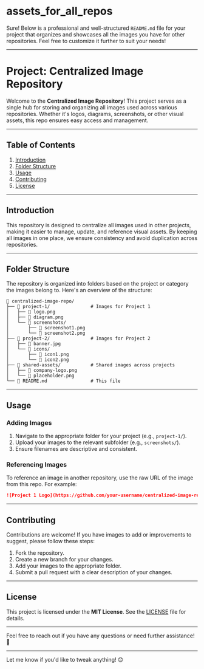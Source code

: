 ﻿# assets_for_all_repos
Sure! Below is a professional and well-structured `README.md` file for your project that organizes and showcases all the images you have for other repositories. Feel free to customize it further to suit your needs!

---

# Project: Centralized Image Repository

Welcome to the **Centralized Image Repository**! This project serves as a single hub for storing and organizing all images used across various repositories. Whether it's logos, diagrams, screenshots, or other visual assets, this repo ensures easy access and management.

---

## Table of Contents
1. [Introduction](#introduction)
2. [Folder Structure](#folder-structure)
3. [Usage](#usage)
4. [Contributing](#contributing)
5. [License](#license)

---

## Introduction

This repository is designed to centralize all images used in other projects, making it easier to manage, update, and reference visual assets. By keeping all images in one place, we ensure consistency and avoid duplication across repositories.

---

## Folder Structure

The repository is organized into folders based on the project or category the images belong to. Here's an overview of the structure:

```
📁 centralized-image-repo/
├── 📁 project-1/               # Images for Project 1
│   ├── 📄 logo.png
│   ├── 📄 diagram.png
│   └── 📄 screenshots/
│       ├── 📄 screenshot1.png
│       └── 📄 screenshot2.png
├── 📁 project-2/               # Images for Project 2
│   ├── 📄 banner.jpg
│   └── 📄 icons/
│       ├── 📄 icon1.png
│       └── 📄 icon2.png
├── 📁 shared-assets/           # Shared images across projects
│   ├── 📄 company-logo.png
│   └── 📄 placeholder.png
└── 📄 README.md                # This file
```

---

## Usage

### Adding Images
1. Navigate to the appropriate folder for your project (e.g., `project-1/`).
2. Upload your images to the relevant subfolder (e.g., `screenshots/`).
3. Ensure filenames are descriptive and consistent.

### Referencing Images
To reference an image in another repository, use the raw URL of the image from this repo. For example:

```markdown
![Project 1 Logo](https://github.com/your-username/centralized-image-repo/raw/main/project-1/logo.png)
```

---

## Contributing

Contributions are welcome! If you have images to add or improvements to suggest, please follow these steps:
1. Fork the repository.
2. Create a new branch for your changes.
3. Add your images to the appropriate folder.
4. Submit a pull request with a clear description of your changes.

---

## License

This project is licensed under the **MIT License**. See the [LICENSE](LICENSE) file for details.

---

Feel free to reach out if you have any questions or need further assistance! 🚀

---

Let me know if you'd like to tweak anything! 😊
